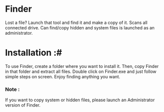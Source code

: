 # Finder
Lost a file? Launch that tool and find it and make a copy of it. Scans all connected drive. Can find/copy hidden and system files is launched as an administrator.

# Installation :#
To use Finder, create a folder where you want to install it. Then, copy Finder in that folder and extract all files. 
Double click on Finder.exe and just follow simple steps on screen. Enjoy finding anything you want.

### Note : ###
If you want to copy system or hidden files, please launch an Administrator version of Finder.
